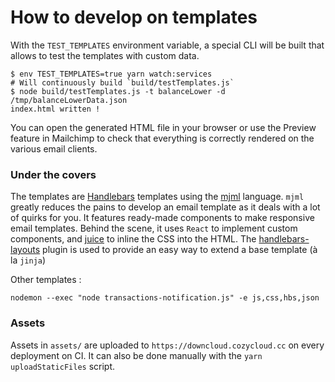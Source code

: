 How to develop on templates
==============

With the `TEST_TEMPLATES` environment variable, a special CLI will be built
that allows to test the templates with custom data.

```
$ env TEST_TEMPLATES=true yarn watch:services
# Will continuously build `build/testTemplates.js`
$ node build/testTemplates.js -t balanceLower -d /tmp/balanceLowerData.json
index.html written !
```

You can open the generated HTML file in your browser or use the Preview feature
in Mailchimp to check that everything is correctly rendered on the various email clients.

### Under the covers

The templates are [Handlebars](handlebarsjs.com) templates using the
[mjml](https://mjml.io/documentation) language. `mjml` greatly reduces the pains to develop an
email template as it deals with a lot of quirks for you. It features ready-made
components to make responsive email templates. Behind the scene, it uses `React`
to implement custom components, and [juice](https://github.com/Automattic/juice)
to inline the CSS into the HTML. The [handlebars-layouts](https://github.com/shannonmoeller/handlebars-layouts) plugin is used to provide an easy way to extend a base template (à la `jinja`)

Other templates :

```
nodemon --exec "node transactions-notification.js" -e js,css,hbs,json
```

### Assets

Assets in `assets/` are uploaded to `https://downcloud.cozycloud.cc` on every deployment on CI. It can also be done manually with the `yarn uploadStaticFiles` script.

